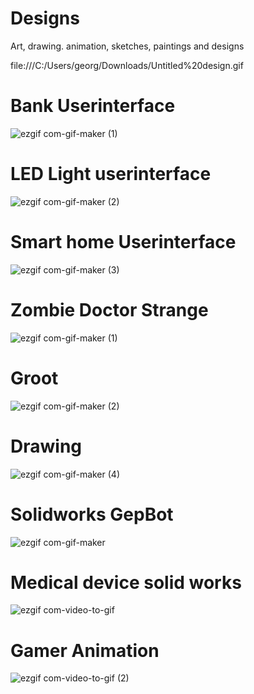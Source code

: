 # Designs
Art, drawing. animation, sketches, paintings and designs

file:///C:/Users/georg/Downloads/Untitled%20design.gif

# Bank Userinterface
![ezgif com-gif-maker (1)](https://user-images.githubusercontent.com/74372044/223587472-2fd573bb-ccad-4c4c-ab86-ceca4d264c7f.gif)

# LED Light userinterface 
![ezgif com-gif-maker (2)](https://user-images.githubusercontent.com/74372044/223587492-a880bf7c-30da-4304-a7bb-e4467fd4d6ba.gif)

# Smart home Userinterface
![ezgif com-gif-maker (3)](https://user-images.githubusercontent.com/74372044/223587507-751b7a7e-761c-40f3-9cf0-1258fdecc48c.gif)

# Zombie Doctor Strange
![ezgif com-gif-maker (1)](https://user-images.githubusercontent.com/74372044/220810681-2b69d6dc-f8c7-40d6-85e6-541bb432f5f6.gif)

# Groot
![ezgif com-gif-maker (2)](https://user-images.githubusercontent.com/74372044/220810697-9c43886a-11be-4ed5-9937-fdd8c15963a4.gif)

# Drawing
![ezgif com-gif-maker (4)](https://user-images.githubusercontent.com/74372044/224406764-27a3ea1a-b6de-4297-b755-d3f383d7bb16.gif)

# Solidworks GepBot
![ezgif com-gif-maker](https://user-images.githubusercontent.com/74372044/220812058-b402f8c2-b94e-4e31-ad25-7e7bed55fbf6.gif)

# Medical device solid works
![ezgif com-video-to-gif](https://user-images.githubusercontent.com/74372044/220812166-2edc18a0-8684-49c7-96f6-2b89bb094035.gif)

# Gamer Animation
![ezgif com-video-to-gif (2)](https://user-images.githubusercontent.com/74372044/220812344-d039bd16-9efe-442d-ae7c-c3371f890be8.gif)
